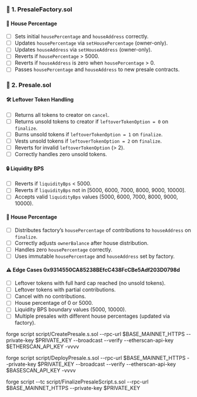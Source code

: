 ### 🔹 1. PresaleFactory.sol

#### 💸 House Percentage

- [ ] Sets initial `housePercentage` and `houseAddress` correctly.
- [ ] Updates `housePercentage` via `setHousePercentage` (owner-only).
- [ ] Updates `houseAddress` via `setHouseAddress` (owner-only).
- [ ] Reverts if `housePercentage` > 5000.
- [ ] Reverts if `houseAddress` is zero when `housePercentage` > 0.
- [ ] Passes `housePercentage` and `houseAddress` to new presale contracts.

### 🔹 2. Presale.sol

#### 🛠 Leftover Token Handling

- [ ] Returns all tokens to creator on `cancel`.
- [ ] Returns unsold tokens to creator if `leftoverTokenOption = 0` on `finalize`.
- [ ] Burns unsold tokens if `leftoverTokenOption = 1` on `finalize`.
- [ ] Vests unsold tokens if `leftoverTokenOption = 2` on `finalize`.
- [ ] Reverts for invalid `leftoverTokenOption` (> 2).
- [ ] Correctly handles zero unsold tokens.

#### 🔒 Liquidity BPS

- [ ] Reverts if `liquidityBps` < 5000.
- [ ] Reverts if `liquidityBps` not in [5000, 6000, 7000, 8000, 9000, 10000].
- [ ] Accepts valid `liquidityBps` values (5000, 6000, 7000, 8000, 9000, 10000).

#### 💸 House Percentage

- [ ] Distributes factory’s `housePercentage` of contributions to `houseAddress` on `finalize`.
- [ ] Correctly adjusts `ownerBalance` after house distribution.
- [ ] Handles zero `housePercentage` correctly.
- [ ] Uses immutable `housePercentage` and `houseAddress` set by factory.

#### ⚠️ Edge Cases 0x9314550CA85238BEfcC438FcCBe5Adf203D0798d

- [ ] Leftover tokens with full hard cap reached (no unsold tokens).
- [ ] Leftover tokens with partial contributions.
- [ ] Cancel with no contributions.
- [ ] House percentage of 0 or 5000.
- [ ] Liquidity BPS boundary values (5000, 10000).
- [ ] Multiple presales with different house percentages (updated via factory).

forge script script/CreatePresale.s.sol --rpc-url $BASE_MAINNET_HTTPS --private-key $PRIVATE_KEY --broadcast --verify --etherscan-api-key $ETHERSCAN_API_KEY -vvvv

forge script script/DeployPresale.s.sol --rpc-url $BASE_MAINNET_HTTPS --private-key $PRIVATE_KEY --broadcast --verify --etherscan-api-key $BASESCAN_API_KEY -vvvv

forge script --tc script/FinalizePresaleScript.s.sol --rpc-url $BASE_MAINNET_HTTPS --private-key $PRIVATE_KEY
